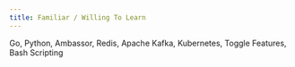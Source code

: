 ```yaml
---
title: Familiar / Willing To Learn
---
```


Go, Python, Ambassor, Redis, Apache Kafka, Kubernetes, Toggle Features, Bash Scripting
